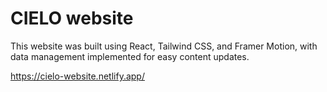 # CIELO website

This website was built using React, Tailwind CSS, and Framer Motion, with data management implemented for easy content updates.

https://cielo-website.netlify.app/
